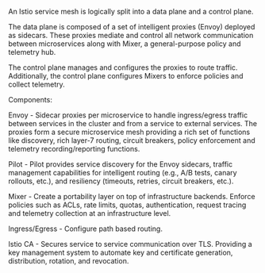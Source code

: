 An Istio service mesh is logically split into a data plane and a control plane.

The data plane is composed of a set of intelligent proxies (Envoy) deployed as sidecars. These proxies mediate and control all network communication between microservices along with Mixer, a general-purpose policy and telemetry hub. 

The control plane manages and configures the proxies to route traffic. Additionally, the control plane configures Mixers to enforce policies and collect telemetry. 


Components: 

Envoy - Sidecar proxies per microservice to handle ingress/egress traffic between services in the cluster and from a service to external services. The proxies form a secure microservice mesh providing a rich set of functions like discovery, rich layer-7 routing, circuit breakers, policy enforcement and telemetry recording/reporting functions. 

Pilot - Pilot provides service discovery for the Envoy sidecars, traffic management capabilities for intelligent routing (e.g., A/B tests, canary rollouts, etc.), and resiliency (timeouts, retries, circuit breakers, etc.).

Mixer - Create a portability layer on top of infrastructure backends. Enforce policies such as ACLs, rate limits, quotas, authentication, request tracing and telemetry collection at an infrastructure level.

Ingress/Egress - Configure path based routing. 

Istio CA - Secures service to service communication over TLS. Providing a key management system to automate key and certificate generation, distribution, rotation, and revocation. 